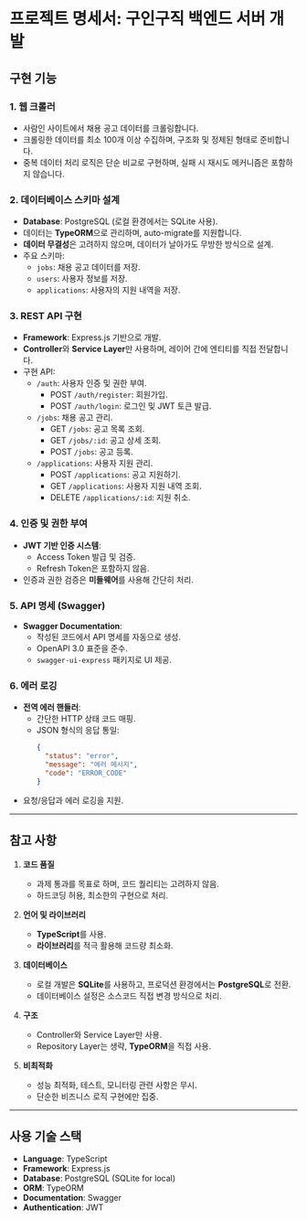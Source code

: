 # 프로젝트 명세서: 구인구직 백엔드 서버 개발

## 구현 기능

### 1. 웹 크롤러
- 사람인 사이트에서 채용 공고 데이터를 크롤링합니다.
- 크롤링한 데이터를 최소 100개 이상 수집하며, 구조화 및 정제된 형태로 준비합니다.
- 중복 데이터 처리 로직은 단순 비교로 구현하며, 실패 시 재시도 메커니즘은 포함하지 않습니다.

### 2. 데이터베이스 스키마 설계
- **Database**: PostgreSQL (로컬 환경에서는 SQLite 사용).
- 데이터는 **TypeORM**으로 관리하며, auto-migrate를 지원합니다.
- **데이터 무결성**은 고려하지 않으며, 데이터가 날아가도 무방한 방식으로 설계.
- 주요 스키마:
  - `jobs`: 채용 공고 데이터를 저장.
  - `users`: 사용자 정보를 저장.
  - `applications`: 사용자의 지원 내역을 저장.

### 3. REST API 구현
- **Framework**: Express.js 기반으로 개발.
- **Controller**와 **Service Layer**만 사용하며, 레이어 간에 엔티티를 직접 전달합니다.
- 구현 API:
  - `/auth`: 사용자 인증 및 권한 부여.
    - POST `/auth/register`: 회원가입.
    - POST `/auth/login`: 로그인 및 JWT 토큰 발급.
  - `/jobs`: 채용 공고 관리.
    - GET `/jobs`: 공고 목록 조회.
    - GET `/jobs/:id`: 공고 상세 조회.
    - POST `/jobs`: 공고 등록.
  - `/applications`: 사용자 지원 관리.
    - POST `/applications`: 공고 지원하기.
    - GET `/applications`: 사용자 지원 내역 조회.
    - DELETE `/applications/:id`: 지원 취소.

### 4. 인증 및 권한 부여
- **JWT 기반 인증 시스템**:
  - Access Token 발급 및 검증.
  - Refresh Token은 포함하지 않음.
- 인증과 권한 검증은 **미들웨어**를 사용해 간단히 처리.

### 5. API 명세 (Swagger)
- **Swagger Documentation**:
  - 작성된 코드에서 API 명세를 자동으로 생성.
  - OpenAPI 3.0 표준을 준수.
  - `swagger-ui-express` 패키지로 UI 제공.

### 6. 에러 로깅
- **전역 에러 핸들러**:
  - 간단한 HTTP 상태 코드 매핑.
  - JSON 형식의 응답 통일:
    ```json
    {
      "status": "error",
      "message": "에러 메시지",
      "code": "ERROR_CODE"
    }
    ```
- 요청/응답과 에러 로깅을 지원.

---

## 참고 사항

1. **코드 품질**
   - 과제 통과를 목표로 하며, 코드 퀄리티는 고려하지 않음.
   - 하드코딩 허용, 최소한의 구현으로 처리.

2. **언어 및 라이브러리**
   - **TypeScript**를 사용.
   - **라이브러리**를 적극 활용해 코드량 최소화.

3. **데이터베이스**
   - 로컬 개발은 **SQLite**를 사용하고, 프로덕션 환경에서는 **PostgreSQL**로 전환.
   - 데이터베이스 설정은 소스코드 직접 변경 방식으로 처리.

4. **구조**
   - Controller와 Service Layer만 사용.
   - Repository Layer는 생략, **TypeORM**을 직접 사용.

5. **비최적화**
   - 성능 최적화, 테스트, 모니터링 관련 사항은 무시.
   - 단순한 비즈니스 로직 구현에만 집중.

---

## 사용 기술 스택
- **Language**: TypeScript
- **Framework**: Express.js
- **Database**: PostgreSQL (SQLite for local)
- **ORM**: TypeORM
- **Documentation**: Swagger
- **Authentication**: JWT
